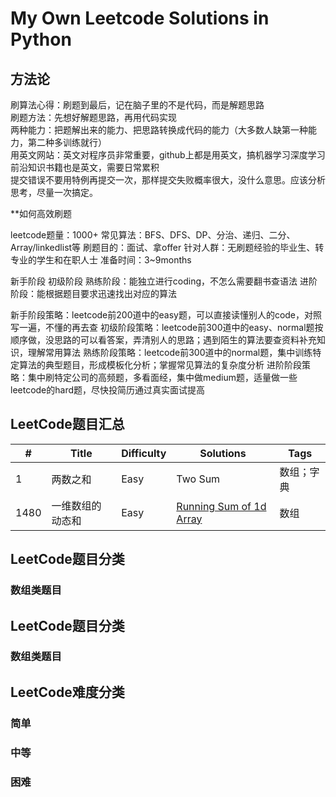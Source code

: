 # My Own Leetcode Solutions in Python

## 方法论 
刷算法心得：刷题到最后，记在脑子里的不是代码，而是解题思路   
刷题方法：先想好解题思路，再用代码实现   
两种能力：把题解出来的能力、把思路转换成代码的能力（大多数人缺第一种能力，第二种多训练就行）    
用英文网站：英文对程序员非常重要，github上都是用英文，搞机器学习深度学习前沿知识书籍也是英文，需要日常累积   
提交错误不要用特例再提交一次，那样提交失败概率很大，没什么意思。应该分析思考，尽量一次搞定。

**如何高效刷题

leetcode题量：1000+
常见算法：BFS、DFS、DP、分治、递归、二分、Array/linkedlist等
刷题目的：面试、拿offer
针对人群：无刷题经验的毕业生、转专业的学生和在职人士
准备时间：3~9months

新手阶段
初级阶段
熟练阶段：能独立进行coding，不怎么需要翻书查语法
进阶阶段：能根据题目要求迅速找出对应的算法


新手阶段策略：leetcode前200道中的easy题，可以直接读懂别人的code，对照写一遍，不懂的再去查
初级阶段策略：leetcode前300道中的easy、normal题按顺序做，没思路的可以看答案，弄清别人的思路；遇到陌生的算法要查资料补充知识，理解常用算法
熟练阶段策略：leetcode前300道中的normal题，集中训练特定算法的典型题目，形成模板化分析；掌握常见算法的复杂度分析
进阶阶段策略：集中刷特定公司的高频题，多看面经，集中做medium题，适量做一些leetcode的hard题，尽快投简历通过真实面试提高


## LeetCode题目汇总


| # | Title                 | Difficulty |   Solutions | Tags |
| ----- | ----- | ----- | ----- | ----- |
| 1 |      两数之和          | Easy     | Two Sum | 数组；字典 |
| 1480 |   一维数组的动态和   | Easy    | [Running Sum of 1d Array](https://github.com/Kiwi-Fish/my_Leetcode_records/blob/main/python/1480_Running_Sum_of_1d_Array.md) | 数组 |

## LeetCode题目分类
### 数组类题目


## LeetCode题目分类
### 数组类题目

## LeetCode难度分类
### 简单
### 中等
### 困难
